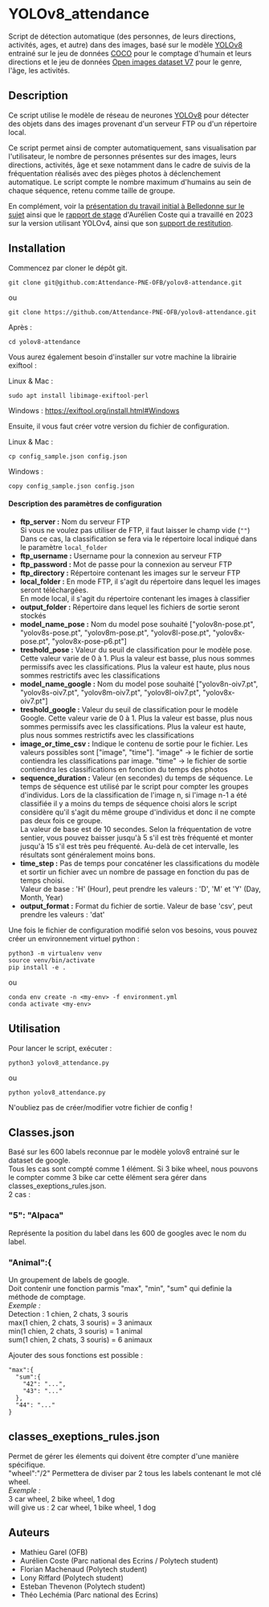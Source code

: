 # YOLOv8_attendance

Script de détection automatique (des personnes, de leurs directions, activités, ages, et autre) dans des images, basé sur le modèle [YOLOv8](https://docs.ultralytics.com/fr/models/yolov8/) entrainé sur le jeu de données [COCO](https://cocodataset.org/#home) pour le comptage d'humain et leurs directions et le jeu de données [Open images dataset V7](https://storage.googleapis.com/openimages/web/index.html) pour le genre, l'âge, les activités.

## Description

Ce script utilise le modèle de réseau de neurones [YOLOv8](https://docs.ultralytics.com/fr/models/yolov8/) pour détecter des objets dans des images provenant d'un serveur FTP ou d'un répertoire local.

Ce script permet ainsi de compter automatiquement, sans visualisation par l'utilisateur, le nombre de personnes présentes sur des images, leurs directions, activités, âge et sexe notamment dans le cadre de suivis de la fréquentation réalisés avec des pièges photos à déclenchement automatique. Le script compte le nombre maximum d'humains au sein de chaque séquence, retenu comme taille de groupe.

En complément, voir la [présentation du travail initial à Belledonne sur le sujet](https://hal.science/hal-04315119v1) ainsi que le [rapport de stage](https://data.ecrins-parcnational.fr/documents/stages/2023-09-rapport-stage-Aurelien-Coste-photos-IA-frequentation.pdf) d'Aurélien Coste qui a travaillé en 2023 sur la version utilisant YOLOv4, ainsi que son [support de restitution](https://data.ecrins-parcnational.fr/documents/stages/2023-09-restitution-stage-Aurelien-Coste-photos-IA-frequentation.pdf).

## Installation

Commencez par cloner le dépôt git.

```
git clone git@github.com:Attendance-PNE-OFB/yolov8-attendance.git
```
ou
```
git clone https://github.com/Attendance-PNE-OFB/yolov8-attendance.git
```
Après : 
```
cd yolov8-attendance
```

Vous aurez également besoin d'installer sur votre machine la librairie exiftool :  

Linux & Mac :
```
sudo apt install libimage-exiftool-perl
```
Windows :
https://exiftool.org/install.html#Windows

Ensuite, il vous faut créer votre version du fichier de configuration.

Linux & Mac :
```
cp config_sample.json config.json
```
Windows :
```
copy config_sample.json config.json
```

#### Description des paramètres de configuration

- **ftp_server :** Nom du serveur FTP  
  Si vous ne voulez pas utiliser de FTP, il faut laisser le champ vide (`""`) 
  Dans ce cas, la classification se fera via le répertoire local indiqué dans le paramètre `local_folder`  
- **ftp_username :** Username pour la connexion au serveur FTP  
- **ftp_password :** Mot de passe pour la connexion au serveur FTP  
- **ftp_directory :** Répertoire contenant les images sur le serveur FTP  
- **local_folder :** En mode FTP, il s'agit du répertoire dans lequel les images seront téléchargées.   
  En mode local, il s'agit du répertoire contenant les images à classifier  
- **output_folder :** Répertoire dans lequel les fichiers de sortie seront stockés
- **model_name_pose :** Nom du model pose souhaité ["yolov8n-pose.pt", "yolov8s-pose.pt", "yolov8m-pose.pt", "yolov8l-pose.pt", "yolov8x-pose.pt", "yolov8x-pose-p6.pt"]
- **treshold_pose :** Valeur du seuil de classification pour le modèle pose. Cette valeur varie de 0 à 1. Plus la valeur est basse, plus nous sommes permissifs avec les classifications. Plus la valeur est haute, plus nous sommes restrictifs avec les classifications  
- **model_name_google :** Nom du model pose souhaité ["yolov8n-oiv7.pt", "yolov8s-oiv7.pt", "yolov8m-oiv7.pt", "yolov8l-oiv7.pt", "yolov8x-oiv7.pt"]
- **treshold_google :** Valeur du seuil de classification pour le modèle Google. Cette valeur varie de 0 à 1. Plus la valeur est basse, plus nous sommes permissifs avec les classifications. Plus la valeur est haute, plus nous sommes restrictifs avec les classifications
- **image_or_time_csv :** Indique le contenu de sortie pour le fichier. Les valeurs possibles sont ["image", "time"]. "image" -> le fichier de sortie contiendra les classifications par image. "time" -> le fichier de sortie contiendra les classifications en fonction du temps des photos  
- **sequence_duration :** Valeur (en secondes) du temps de séquence. Le temps de séquence est utilisé par le script pour compter les groupes d'individus. Lors de la classification de l'image n, si l'image n-1 a été classifiée il y a moins du temps de séquence choisi alors le script considère qu'il s'agit du même groupe d'individus et donc il ne compte pas deux fois ce groupe.  
  La valeur de base est de 10 secondes. Selon la fréquentation de votre sentier, vous pouvez baisser jusqu'à 5 s'il est très fréquenté et monter jusqu'à 15 s'il est très peu fréquenté. Au-delà de cet intervalle, les résultats sont généralement moins bons.  
- **time_step :** Pas de temps pour concaténer les classifications du modèle et sortir un fichier avec un nombre de passage en fonction du pas de temps choisi.  
  Valeur de base : 'H' (Hour), peut prendre les valeurs : 'D', 'M' et 'Y'  (Day, Month, Year)  
- **output_format :** Format du fichier de sortie. 
  Valeur de base 'csv', peut prendre les valeurs : 'dat'  

Une fois le fichier de configuration modifié selon vos besoins, vous pouvez créer un environnement virtuel python :

```
python3 -m virtualenv venv
source venv/bin/activate
pip install -e .
```
ou
```
conda env create -n <my-env> -f environment.yml
conda activate <my-env>
```

## Utilisation

Pour lancer le script, exécuter :

```
python3 yolov8_attendance.py
```
ou
```
python yolov8_attendance.py
```

N'oubliez pas de créer/modifier votre fichier de config !

## Classes.json
Basé sur les 600 labels reconnue par le modèle yolov8 entrainé sur le dataset de google.  
Tous les cas sont compté comme 1 élément. Si 3 bike wheel, nous pouvons le compter comme 3 bike car cette élément sera gérer dans classes_exeptions_rules.json.  
2 cas :  
### "5": "Alpaca" 
Représente la position du label dans les 600 de googles avec le nom du label.  
### "Animal":{ 
Un groupement de labels de google.  
Doit contenir une fonction parmis "max", "min", "sum" qui definie la méthode de comptage.  
_Exemple :_  
Detection : 1 chien, 2 chats, 3 souris  
max(1 chien, 2 chats, 3 souris) = 3 animaux  
min(1 chien, 2 chats, 3 souris) = 1 animal  
sum(1 chien, 2 chats, 3 souris) = 6 animaux  

Ajouter des sous fonctions est possible : 
```
"max":{
  "sum":{
    "42": "...",
    "43": "..."
  },
  "44": "..."
}
```

## classes_exeptions_rules.json
Permet de gérer les élements qui doivent être compter d'une manière spécifique.  
"wheel":"/2" Permettera de diviser par 2 tous les labels contenant le mot clé wheel.  
_Exemple :_  
3 car wheel, 2 bike wheel, 1 dog  
will give us : 2 car wheel, 1 bike wheel, 1 dog  

## Auteurs

* Mathieu Garel (OFB)
* Aurélien Coste (Parc national des Ecrins /  Polytech student)
* Florian Machenaud (Polytech student)
* Lony Riffard (Polytech student)
* Esteban Thevenon (Polytech student)
* Théo Lechémia (Parc national des Ecrins)
